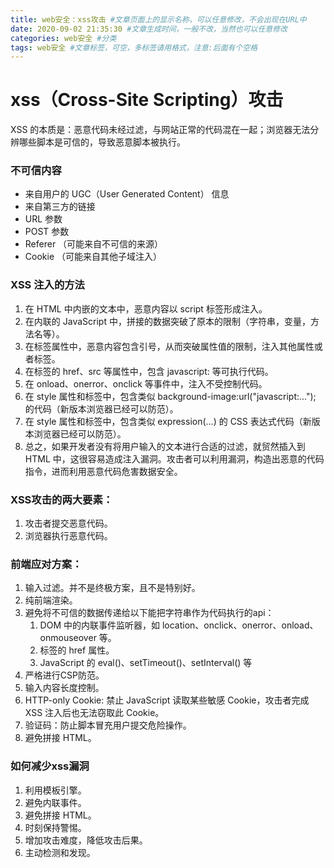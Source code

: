 ```yaml
---
title: web安全：xss攻击 #文章页面上的显示名称，可以任意修改，不会出现在URL中
date: 2020-09-02 21:35:30 #文章生成时间，一般不改，当然也可以任意修改
categories: web安全 #分类
tags: web安全 #文章标签，可空，多标签请用格式，注意:后面有个空格
---
```


# xss（Cross-Site Scripting）攻击
XSS 的本质是：恶意代码未经过滤，与网站正常的代码混在一起；浏览器无法分辨哪些脚本是可信的，导致恶意脚本被执行。

### 不可信内容
* 来自用户的 UGC（User Generated Content） 信息
* 来自第三方的链接
* URL 参数
* POST 参数
* Referer （可能来自不可信的来源）
* Cookie （可能来自其他子域注入）

### XSS 注入的方法
1. 在 HTML 中内嵌的文本中，恶意内容以 script 标签形成注入。
2. 在内联的 JavaScript 中，拼接的数据突破了原本的限制（字符串，变量，方法名等）。
3. 在标签属性中，恶意内容包含引号，从而突破属性值的限制，注入其他属性或者标签。
4. 在标签的 href、src 等属性中，包含 javascript: 等可执行代码。
5. 在 onload、onerror、onclick 等事件中，注入不受控制代码。
6. 在 style 属性和标签中，包含类似 background-image:url("javascript:..."); 的代码（新版本浏览器已经可以防范）。
7. 在 style 属性和标签中，包含类似 expression(...) 的 CSS 表达式代码（新版本浏览器已经可以防范）。
8. 总之，如果开发者没有将用户输入的文本进行合适的过滤，就贸然插入到 HTML 中，这很容易造成注入漏洞。攻击者可以利用漏洞，构造出恶意的代码指令，进而利用恶意代码危害数据安全。

### XSS攻击的两大要素：
1. 攻击者提交恶意代码。
2. 浏览器执行恶意代码。

### 前端应对方案：
1. 输入过滤。并不是终极方案，且不是特别好。
2. 纯前端渲染。
3. 避免将不可信的数据传递给以下能把字符串作为代码执行的api：
    1. DOM 中的内联事件监听器，如 location、onclick、onerror、onload、onmouseover 等。
    2. <a> 标签的 href 属性。
    3. JavaScript 的 eval()、setTimeout()、setInterval() 等
4. 严格进行CSP防范。
5. 输入内容长度控制。
6. HTTP-only Cookie: 禁止 JavaScript 读取某些敏感 Cookie，攻击者完成 XSS 注入后也无法窃取此 Cookie。
7. 验证码：防止脚本冒充用户提交危险操作。
7. 避免拼接 HTML。

### 如何减少xss漏洞
1. 利用模板引擎。
2. 避免内联事件。
3. 避免拼接 HTML。
4. 时刻保持警惕。
5. 增加攻击难度，降低攻击后果。
6. 主动检测和发现。
